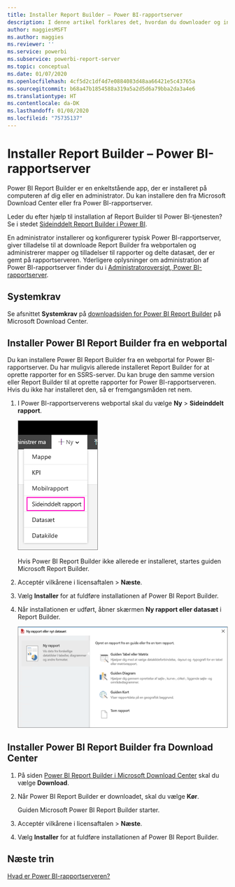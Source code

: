```yaml
---
title: Installer Report Builder – Power BI-rapportserver
description: I denne artikel forklares det, hvordan du downloader og installerer Report Builder til Power BI-rapportserver.
author: maggiesMSFT
ms.author: maggies
ms.reviewer: ''
ms.service: powerbi
ms.subservice: powerbi-report-server
ms.topic: conceptual
ms.date: 01/07/2020
ms.openlocfilehash: 4cf5d2c1df4d7e0884083d48aa66421e5c43765a
ms.sourcegitcommit: b68a47b1854588a319a5a2d5d6a79bba2da3a4e6
ms.translationtype: HT
ms.contentlocale: da-DK
ms.lasthandoff: 01/08/2020
ms.locfileid: "75735137"
---
```

# <a name="install-report-builder---power-bi-report-server"></a>Installer Report Builder – Power BI-rapportserver

Power BI Report Builder er en enkeltstående app, der er installeret på computeren af dig eller en administrator. Du kan installere den fra Microsoft Download Center eller fra Power BI-rapportserver.  

Leder du efter hjælp til installation af Report Builder til Power BI-tjenesten? Se i stedet [Sideinddelt Report Builder i Power BI](../report-builder-power-bi.md).
  
En administrator installerer og konfigurerer typisk Power BI-rapportserver, giver tilladelse til at downloade Report Builder fra webportalen og administrerer mapper og tilladelser til rapporter og delte datasæt, der er gemt på rapportserveren. Yderligere oplysninger om administration af Power BI-rapportserver finder du i [Administratoroversigt, Power BI-rapportserver](admin-handbook-overview.md).  
  
## <a name="system-requirements"></a>Systemkrav
  
 Se afsnittet **Systemkrav** på [downloadsiden for Power BI Report Builder](https://go.microsoft.com/fwlink/?LinkID=734968) på Microsoft Download Center.
 
## <a name="install-report-builder-from-a-web-portal"></a>Installer Power BI Report Builder fra en webportal
  
Du kan installere Power BI Report Builder fra en webportal for Power BI-rapportserver. Du har muligvis allerede installeret Report Builder for at oprette rapporter for en SSRS-server. Du kan bruge den samme version eller Report Builder til at oprette rapporter for Power BI-rapportserveren. Hvis du ikke har installeret den, så er fremgangsmåden ret nem.

1. I Power BI-rapportserverens webportal skal du vælge **Ny** > **Sideinddelt rapport**.
   
    ![Menuen Ny sideinddelt rapport](media/quickstart-create-paginated-report/reportserver-new-paginated-report-menu.png)
   
    Hvis Power BI Report Builder ikke allerede er installeret, startes guiden Microsoft Report Builder.  
  
3.  Acceptér vilkårene i licensaftalen > **Næste**.  
 
5.  Vælg **Installer** for at fuldføre installationen af Power BI Report Builder.  

2. Når installationen er udført, åbner skærmen **Ny rapport eller datasæt** i Report Builder.
   
    ![Skærmen Ny rapport eller datasæt](media/quickstart-create-paginated-report/reportserver-paginated-new-report-screen.png)
 

##  <a name="download"></a> Installer Power BI Report Builder fra Download Center  
  
1.  På siden [Power BI Report Builder i Microsoft Download Center](https://go.microsoft.com/fwlink/?LinkID=734968) skal du vælge **Download**.  
  
2.  Når Power BI Report Builder er downloadet, skal du vælge **Kør**.  
  
     Guiden Microsoft Power BI Report Builder starter.  
  
3.  Acceptér vilkårene i licensaftalen > **Næste**.  
 
5.  Vælg **Installer** for at fuldføre installationen af Power BI Report Builder.  
 

## <a name="next-steps"></a>Næste trin

[Hvad er Power BI-rapportserveren?](get-started.md)
